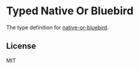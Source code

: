 # Typed Native Or Bluebird

The type definition for [native-or-bluebird](https://github.com/normalize/native-or-bluebird).

## License

MIT
